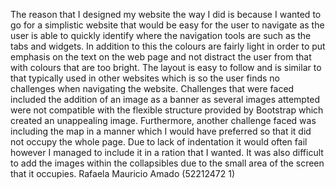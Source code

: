 The reason that I designed my website the way I did is because I wanted to go for a simplistic website that would be easy for the user to navigate as the user is able to quickly identify where the navigation tools are such as the tabs and widgets. In addition to this the colours are fairly light in order to put emphasis on the text on the web page and not distract the user from that with colours that are too bright. The layout is easy to follow and is similar to that typically used in other websites which is so the user finds no challenges when navigating the website. 
Challenges that were faced included the addition of an image as a banner as several images attempted were not compatible with the flexible structure provided by Bootstrap which created an unappealing image. Furthermore, another challenge faced was including the map in a manner which I would have preferred so that it did not occupy the whole page. Due to lack of indentation it would often fail however I managed to include it in a ration that I wanted. It was also difficult to add the images within the collapsibles due to the small area of the screen that it occupies. 
Rafaela Mauricio Amado (52212472 1)
